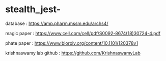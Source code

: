 # stealth_jest-



database :  https://amp.pharm.mssm.edu/archs4/

magic paper : https://www.cell.com/cell/pdf/S0092-8674(18)30724-4.pdf

phate paper : https://www.biorxiv.org/content/10.1101/120378v1

krishnaswamy lab github :  https://github.com/KrishnaswamyLab

